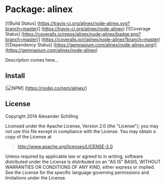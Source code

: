 Package: alinex
=================================================

[![Build Status] (https://travis-ci.org/alinex/node-alinex.svg?branch=master)] (https://travis-ci.org/alinex/node-alinex) 
[![Coverage Status] (https://coveralls.io/repos/alinex/node-alinex/badge.png?branch=master)] (https://coveralls.io/r/alinex/node-alinex?branch=master)
[![Dependency Status] (https://gemnasium.com/alinex/node-alinex.png)] (https://gemnasium.com/alinex/node-alinex)

Description comes here...


Install
-------------------------------------------------

[![NPM](https://nodei.co/npm/alinex.png?downloads=true&stars=true)] (https://nodei.co/npm/alinex/)


License
-------------------------------------------------

Copyright 2014 Alexander Schilling

Licensed under the Apache License, Version 2.0 (the "License");
you may not use this file except in compliance with the License.
You may obtain a copy of the License at

>  <http://www.apache.org/licenses/LICENSE-2.0>

Unless required by applicable law or agreed to in writing, software
distributed under the License is distributed on an "AS IS" BASIS,
WITHOUT WARRANTIES OR CONDITIONS OF ANY KIND, either express or implied.
See the License for the specific language governing permissions and
limitations under the License.
